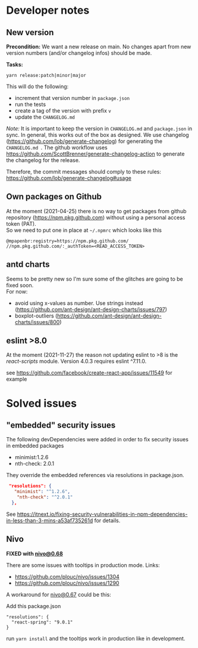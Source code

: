 # Developer notes

## New version

**Precondition:** We want a new release on main. No changes apart from new version numbers (and/or changelog infos) should be made.

**Tasks:**

```
yarn release:patch|minor|major
```

This will do the following:

- increment that version number in `package.json`
- run the tests
- create a tag of the version with prefix `v`
- update the `CHANGELOG.md`

_Note:_ It is important to keep the version in `CHANGELOG.md` and `package.json` in sync. In general, this works out of the box as designed.
We use changelog (https://github.com/lob/generate-changelog) for generating the `CHANGELOG.md `. The github workflow uses https://github.com/ScottBrenner/generate-changelog-action to generate the changelog for the release.

Therefore, the commit messages should comply to these rules: https://github.com/lob/generate-changelog#usage

## Own packages on Github

At the moment (2021-04-25) there is no way to get packages from github repository (https://npm.pkg.github.com) without using a personal access token (PAT).  
So we need to put one in place at `~/.npmrc` which looks like this

```
@mpapenbr:registry=https://npm.pkg.github.com/
//npm.pkg.github.com/:_authToken=<READ_ACCESS_TOKEN>
```

## antd charts

Seems to be pretty new so I'm sure some of the glitches are going to be fixed soon.  
For now:

- avoid using x-values as number. Use strings instead (https://github.com/ant-design/ant-design-charts/issues/797)
- boxplot-outliers (https://github.com/ant-design/ant-design-charts/issues/800)

## eslint >8.0

At the moment (2021-11-27) the reason not updating eslint to >8 is the _react-scripts_ module. Version 4.0.3 requires eslint ^7.11.0.

see https://github.com/facebook/create-react-app/issues/11549 for example

# Solved issues

## "embedded" security issues

The following devDependencies were added in order to fix security issues in embedded packages

- minimist:1.2.6
- nth-check: 2.0.1

They override the embedded references via resolutions in package.json.

```json
 "resolutions": {
   "minimist": "^1.2.6",
    "nth-check": "^2.0.1"
  },
```

See https://itnext.io/fixing-security-vulnerabilities-in-npm-dependencies-in-less-than-3-mins-a53af735261d for details.

## Nivo

**FIXED with nivo@0.68**

There are some issues with tooltips in production mode.
Links:

- https://github.com/plouc/nivo/issues/1304
- https://github.com/plouc/nivo/issues/1290

A workaround for nivo@0.67 could be this:

Add this package.json

```
"resolutions": {
  "react-spring": "9.0.1"
}
```

run `yarn install` and the tooltips work in production like in development.
